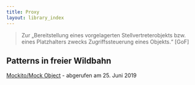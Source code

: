 ```yaml
---
title: Proxy
layout: library_index
---
```


> Zur „Bereitstellung eines vorgelagerten Stellvertreterobjekts bzw. eines Platzhalters zwecks Zugriffssteuerung eines Objekts.“ [GoF]

## Patterns in freier Wildbahn

[Mockito/Mock Object](https://subscription.packtpub.com/book/application_development/9781783983605/2/ch02lvl1sec18/understanding-the-mockito-architecture) - abgerufen am 25. Juni 2019
